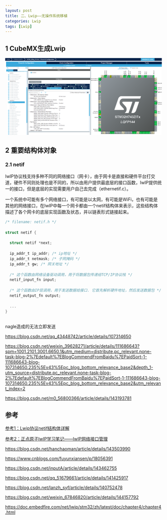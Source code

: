 ```yaml
---
layout: post
title: 二、Lwip——无操作系统移植
categories: Lwip
tags: [Lwip]
---
```


## 1 CubeMX生成Lwip

![alt text](image.png)

## 2 重要结构体对象

### 2.1 netif

lwIP协议栈支持多种不同的网络接口（网卡），由于网卡是直接和硬件平台打交道，硬件不同则处理也是不同的，所以由用户提供最底层的接口函数，lwIP提供统一的接口，但是底层的实现需要用户自己去完成（ethernetif.c）。

一个系统中可能有多个网络接口，有可能是以太网，有可能是WiFi，也有可能是其他的网络接口，在lwIP中每一个网卡都由一个netif结构体来表示，这些结构体描述了各个网卡的底层实现函数及状态，并以链表形式链接起来。

```c
/* filename: netif.h */

struct netif {

  struct netif *next;

  ip_addr_t ip_addr; /* ip地址 */ 
  ip_addr_t netmask; /* 子网掩码 */
  ip_addr_t gw; /* 网关地址 */

  /* 这个函数由网络设备驱动调用，用于将数据包传递给TCP/IP协议栈 */
  netif_input_fn input;

  /* 这个函数由IP层调用，用于发送数据给接口. 它首先解析硬件地址，然后发送数据包 */
  netif_output_fn output;

  ...
}

```


## 

nagle造成的无法立即发送

https://blog.csdn.net/qq_43448742/article/details/107314650

https://blog.csdn.net/weixin_39628271/article/details/111686643?spm=1001.2101.3001.6650.1&utm_medium=distribute.pc_relevant.none-task-blog-2%7Edefault%7EBlogCommendFromBaidu%7EPaidSort-1-111686643-blog-107314650.235%5Ev43%5Epc_blog_bottom_relevance_base2&depth_1-utm_source=distribute.pc_relevant.none-task-blog-2%7Edefault%7EBlogCommendFromBaidu%7EPaidSort-1-111686643-blog-107314650.235%5Ev43%5Epc_blog_bottom_relevance_base2&utm_relevant_index=2

https://blog.csdn.net/m0_56800366/article/details/143193781

## 参考

[参考1：Lwip协议netif结构体详解](https://blog.csdn.net/weixin_39270987/article/details/109210417)

[参考2：正点原子lwIP学习笔记——lwIP网络接口管理](https://zhuanlan.zhihu.com/p/656341352)



https://blog.csdn.net/hanchaoman/article/details/143503990


https://www.cnblogs.com/fuyunxiansen/p/18056391

https://blog.csdn.net/inputA/article/details/143462755

https://blog.csdn.net/qq_51679661/article/details/141425917

https://blog.csdn.net/lanzh_syf/article/details/140752478

https://blog.csdn.net/weixin_67846820/article/details/144157792

https://doc.embedfire.com/net/lwip/stm32/zh/latest/doc/chapter4/chapter4.html